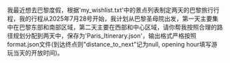 我最近想去巴黎度假，根据'my_wishlist.txt'中的景点列表制定两天的巴黎旅行行程，我的行程从2025年7月28号开始，我计划从巴黎圣母院出发，第一天主要集中在巴黎东部和南部区域，第二天主要在西部和中心区域，请你帮我按照合理的路径规划分配到两天中，保存为'Paris_Itinerary.json'，输出格式严格按照format.json文件(到达终点则"distance_to_next"记为null, opening hour填写游玩当天的开放时间)。